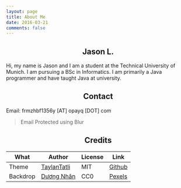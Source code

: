 ```yaml
---
layout: page
title: About Me
date: 2016-03-21
comments: false
---
```

    
## <center>Jason L.</center>

Hi, my name is Jason and I am a student at the Technical University of Munich. I am pursuing a BSc in Informatics. I am primarily a Java programmer and have taught Java at university.

## <center>Contact</center>

Email: frmzhbf1356y [AT] opayq [DOT] com
> Email Protected using Blur

## <center>Credits</center>

What |Author | License | Link
---|---|---|---
Theme | [TaylanTatli](https://github.com/TaylanTatli) | MIT | [Github](https://github.com/TaylanTatli/Moon/)
Backdrop | [Dương Nhân](https://www.pexels.com/@d-ng-nhan-324384) | CC0 | [Pexels](https://www.pexels.com/photo/person-sitting-on-the-edge-of-the-beach-dock-916441/)
